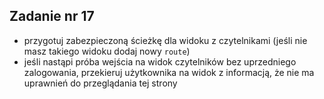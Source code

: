 <!-- _class: time25 -->

## Zadanie nr 17

- przygotuj zabezpieczoną ścieżkę dla widoku z czytelnikami (jeśli nie masz takiego widoku dodaj nowy `route`)
- jeśli nastąpi próba wejścia na widok czytelników bez uprzedniego zalogowania, przekieruj użytkownika na widok z informacją, że nie ma uprawnień do przeglądania tej strony
